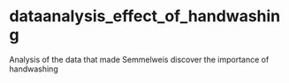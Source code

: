 # dataanalysis_effect_of_handwashing
Analysis of the data that made Semmelweis discover the importance of handwashing
